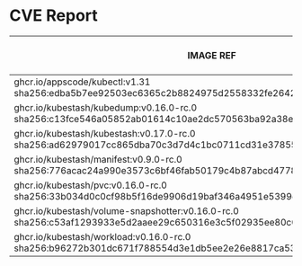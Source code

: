 # CVE Report
|                                                          IMAGE REF                                                           |      OS       | CRITICAL<BR>(OS, OTHER) | HIGH<BR>(OS, OTHER) | MEDIUM<BR>(OS, OTHER) | LOW<BR>(OS, OTHER) | UNKNOWN<BR>(OS, OTHER) |
|------------------------------------------------------------------------------------------------------------------------------|---------------|-------------------------|---------------------|-----------------------|--------------------|------------------------|
| ghcr.io/appscode/kubectl:v1.31<br>sha256:edba5b7ee92503ec6365c2b8824975d2558332fe26424b3c4809c255029a880b                    |               | 0, 0                    | 0, 0                | 0, 1                  | 0, 0               | 0, 0                   |
| ghcr.io/kubestash/kubedump:v0.16.0-rc.0<br>sha256:c13fce546a05852ab01614c10ae2dc570563ba92a38ef794f451a922713a94e2           |               | 0, 1                    | 0, 1                | 0, 4                  | 0, 0               | 0, 0                   |
| ghcr.io/kubestash/kubestash:v0.17.0-rc.0<br>sha256:ad62979017cc865dba70c3d7d4c1bc0711cd31e3785571a0fdc248b36a8dbfb1          | alpine 3.21.3 | 0, 1                    | 0, 2                | 0, 4                  | 0, 0               | 0, 0                   |
| ghcr.io/kubestash/manifest:v0.9.0-rc.0<br>sha256:776acac24a990e3573c6bf46fab50179c4b87abcd477864b866bc3cb860a19ca            |               | 0, 1                    | 0, 1                | 0, 4                  | 0, 0               | 0, 0                   |
| ghcr.io/kubestash/pvc:v0.16.0-rc.0<br>sha256:33b034d0c0cf98b5f16de9906d19baf346a4951e5399d9334f393ccae838d68d                |               | 0, 1                    | 0, 1                | 0, 4                  | 0, 0               | 0, 0                   |
| ghcr.io/kubestash/volume-snapshotter:v0.16.0-rc.0<br>sha256:c53af1293933e5d2aaee29c650316e3c5f02935ee80c024d0a3d7e8d4644a115 |               | 0, 0                    | 0, 0                | 0, 0                  | 0, 0               | 0, 0                   |
| ghcr.io/kubestash/workload:v0.16.0-rc.0<br>sha256:b96272b301dc671f788554d3e1db5ee2e26e8817ca539bd49d68df03b7cfa07f           |               | 0, 1                    | 0, 1                | 0, 4                  | 0, 0               | 0, 0                   |
